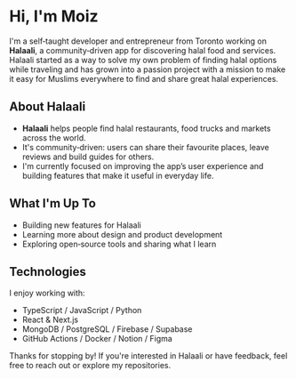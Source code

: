 # Hi, I'm Moiz  
  
I'm a self‑taught developer and entrepreneur from Toronto working on **Halaali**, a community‑driven app for discovering halal food and services. Halaali started as a way to solve my own problem of finding halal options while traveling and has grown into a passion project with a mission to make it easy for Muslims everywhere to find and share great halal experiences.  
  
## About Halaali  
  
- **Halaali** helps people find halal restaurants, food trucks and markets across the world.  
- It's community‑driven: users can share their favourite places, leave reviews and build guides for others.  
- I'm currently focused on improving the app’s user experience and building features that make it useful in everyday life.  
  
## What I'm Up To  
  
- Building new features for Halaali  
- Learning more about design and product development  
- Exploring open‑source tools and sharing what I learn  
  
## Technologies  
  
I enjoy working with:  
  
- TypeScript / JavaScript / Python  
- React & Next.js  
- MongoDB / PostgreSQL / Firebase / Supabase  
- GitHub Actions / Docker / Notion / Figma  
  
Thanks for stopping by! If you're interested in Halaali or have feedback, feel free to reach out or explore my repositories.
